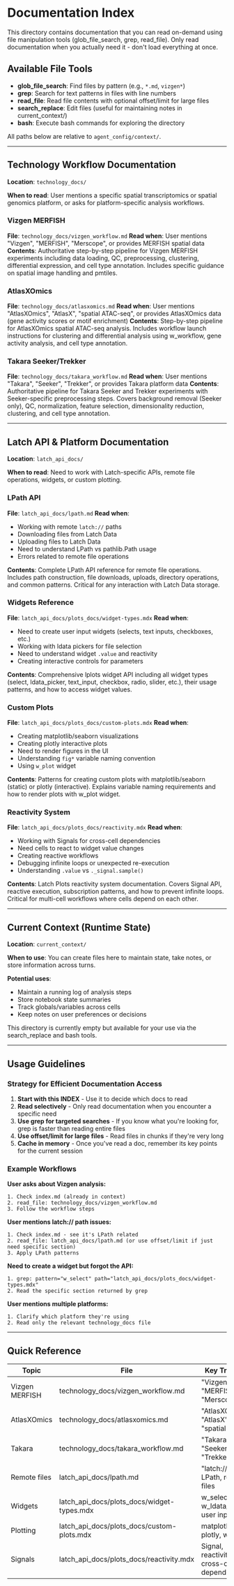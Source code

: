 # Documentation Index

This directory contains documentation that you can read on-demand using file manipulation tools (glob_file_search, grep, read_file). Only read documentation when you actually need it - don't load everything at once.

## Available File Tools

- **glob_file_search**: Find files by pattern (e.g., `*.md`, `vizgen*`)
- **grep**: Search for text patterns in files with line numbers
- **read_file**: Read file contents with optional offset/limit for large files
- **search_replace**: Edit files (useful for maintaining notes in current_context/)
- **bash**: Execute bash commands for exploring the directory

All paths below are relative to `agent_config/context/`.

---

## Technology Workflow Documentation

**Location**: `technology_docs/`

**When to read**: User mentions a specific spatial transcriptomics or spatial genomics platform, or asks for platform-specific analysis workflows.

### Vizgen MERFISH
**File**: `technology_docs/vizgen_workflow.md`
**Read when**: User mentions "Vizgen", "MERFISH", "Merscope", or provides MERFISH spatial data
**Contents**: Authoritative step-by-step pipeline for Vizgen MERFISH experiments including data loading, QC, preprocessing, clustering, differential expression, and cell type annotation. Includes specific guidance on spatial image handling and pmtiles.

### AtlasXOmics
**File**: `technology_docs/atlasxomics.md`
**Read when**: User mentions "AtlasXOmics", "AtlasX", "spatial ATAC-seq", or provides AtlasXOmics data (gene activity scores or motif enrichment)
**Contents**: Step-by-step pipeline for AtlasXOmics spatial ATAC-seq analysis. Includes workflow launch instructions for clustering and differential analysis using w_workflow, gene activity analysis, and cell type annotation.

### Takara Seeker/Trekker
**File**: `technology_docs/takara_workflow.md`
**Read when**: User mentions "Takara", "Seeker", "Trekker", or provides Takara platform data
**Contents**: Authoritative pipeline for Takara Seeker and Trekker experiments with Seeker-specific preprocessing steps. Covers background removal (Seeker only), QC, normalization, feature selection, dimensionality reduction, clustering, and cell type annotation.

---

## Latch API & Platform Documentation

**Location**: `latch_api_docs/`

**When to read**: Need to work with Latch-specific APIs, remote file operations, widgets, or custom plotting.

### LPath API
**File**: `latch_api_docs/lpath.md`
**Read when**: 
- Working with remote `latch://` paths
- Downloading files from Latch Data
- Uploading files to Latch Data
- Need to understand LPath vs pathlib.Path usage
- Errors related to remote file operations

**Contents**: Complete LPath API reference for remote file operations. Includes path construction, file downloads, uploads, directory operations, and common patterns. Critical for any interaction with Latch Data storage.

### Widgets Reference
**File**: `latch_api_docs/plots_docs/widget-types.mdx`
**Read when**: 
- Need to create user input widgets (selects, text inputs, checkboxes, etc.)
- Working with ldata pickers for file selection
- Need to understand widget `.value` and reactivity
- Creating interactive controls for parameters

**Contents**: Comprehensive lplots widget API including all widget types (select, ldata_picker, text_input, checkbox, radio, slider, etc.), their usage patterns, and how to access widget values.

### Custom Plots
**File**: `latch_api_docs/plots_docs/custom-plots.mdx`
**Read when**: 
- Creating matplotlib/seaborn visualizations
- Creating plotly interactive plots
- Need to render figures in the UI
- Understanding `fig*` variable naming convention
- Using `w_plot` widget

**Contents**: Patterns for creating custom plots with matplotlib/seaborn (static) or plotly (interactive). Explains variable naming requirements and how to render plots with w_plot widget.

### Reactivity System
**File**: `latch_api_docs/plots_docs/reactivity.mdx`
**Read when**: 
- Working with Signals for cross-cell dependencies
- Need cells to react to widget value changes
- Creating reactive workflows
- Debugging infinite loops or unexpected re-execution
- Understanding `.value` vs `._signal.sample()`

**Contents**: Latch Plots reactivity system documentation. Covers Signal API, reactive execution, subscription patterns, and how to prevent infinite loops. Critical for multi-cell workflows where cells depend on each other.

---

## Current Context (Runtime State)

**Location**: `current_context/`

**When to use**: You can create files here to maintain state, take notes, or store information across turns.

**Potential uses**:
- Maintain a running log of analysis steps
- Store notebook state summaries
- Track globals/variables across cells
- Keep notes on user preferences or decisions

This directory is currently empty but available for your use via the search_replace and bash tools.

---

## Usage Guidelines

### Strategy for Efficient Documentation Access

1. **Start with this INDEX** - Use it to decide which docs to read
2. **Read selectively** - Only read documentation when you encounter a specific need
3. **Use grep for targeted searches** - If you know what you're looking for, grep is faster than reading entire files
4. **Use offset/limit for large files** - Read files in chunks if they're very long
5. **Cache in memory** - Once you've read a doc, remember its key points for the current session

### Example Workflows

**User asks about Vizgen analysis:**
```
1. Check index.md (already in context)
2. read_file: technology_docs/vizgen_workflow.md
3. Follow the workflow steps
```

**User mentions latch:// path issues:**
```
1. Check index.md - see it's LPath related
2. read_file: latch_api_docs/lpath.md (or use offset/limit if just need specific section)
3. Apply LPath patterns
```

**Need to create a widget but forgot the API:**
```
1. grep: pattern="w_select" path="latch_api_docs/plots_docs/widget-types.mdx"
2. Read the specific section returned by grep
```

**User mentions multiple platforms:**
```
1. Clarify which platform they're using
2. Read only the relevant technology_docs file
```

---

## Quick Reference

| Topic | File | Key Triggers |
|-------|------|--------------|
| Vizgen MERFISH | technology_docs/vizgen_workflow.md | "Vizgen", "MERFISH", "Merscope" |
| AtlasXOmics | technology_docs/atlasxomics.md | "AtlasXOmics", "AtlasX", "spatial ATAC" |
| Takara | technology_docs/takara_workflow.md | "Takara", "Seeker", "Trekker" |
| Remote files | latch_api_docs/lpath.md | "latch://", LPath, remote files |
| Widgets | latch_api_docs/plots_docs/widget-types.mdx | w_select, w_ldata_picker, user input |
| Plotting | latch_api_docs/plots_docs/custom-plots.mdx | matplotlib, plotly, w_plot |
| Signals | latch_api_docs/plots_docs/reactivity.mdx | Signal, reactivity, cross-cell dependencies |
